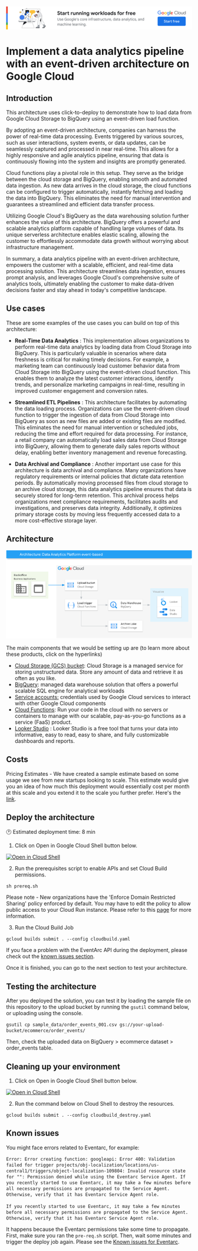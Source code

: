 [![banner](../banner.png)](https://cloud.google.com/?utm_source=github&utm_medium=referral&utm_campaign=GCP&utm_content=packages_repository_banner)

# Implement a data analytics pipeline with an event-driven architecture on Google Cloud

## Introduction

This architecture uses click-to-deploy to demonstrate how to load data from Google Cloud Storage to BigQuery using an event-driven load function.

By adopting an event-driven architecture, companies can harness the power of real-time data processing. Events triggered by various sources, such as user interactions, system events, or data updates, can be seamlessly captured and processed in near real-time. This allows for a highly responsive and agile analytics pipeline, ensuring that data is continuously flowing into the system and insights are promptly generated.

Cloud functions play a pivotal role in this setup. They serve as the bridge between the cloud storage and BigQuery, enabling smooth and automated data ingestion. As new data arrives in the cloud storage, the cloud functions can be configured to trigger automatically, instantly fetching and loading the data into BigQuery. This eliminates the need for manual intervention and guarantees a streamlined and efficient data transfer process.

Utilizing Google Cloud's BigQuery as the data warehousing solution further enhances the value of this architecture. BigQuery offers a powerful and scalable analytics platform capable of handling large volumes of data. Its unique serverless architecture enables elastic scaling, allowing the customer to effortlessly accommodate data growth without worrying about infrastructure management. 

In summary, a data analytics pipeline with an event-driven architecture, empowers the customer with a scalable, efficient, and real-time data processing solution. This architecture streamlines data ingestion, ensures prompt analysis, and leverages Google Cloud's comprehensive suite of analytics tools, ultimately enabling the customer to make data-driven decisions faster and stay ahead in today's competitive landscape.

## Use cases

These are some examples of the use cases you can build on top of this architecture:

* __Real-Time Data Analytics__ : This implementation allows organizations to perform real-time data analytics by loading data from Cloud Storage into BigQuery. This is particularly valuable in scenarios where data freshness is critical for making timely decisions. For example, a marketing team can continuously load customer behavior data from Cloud Storage into BigQuery using the event-driven cloud function. This enables them to analyze the latest customer interactions, identify trends, and personalize marketing campaigns in real-time, resulting in improved customer engagement and conversion rates.

* __Streamlined ETL Pipelines__ : This architecture facilitates by automating the data loading process. Organizations can use the event-driven cloud function to trigger the ingestion of data from Cloud Storage into BigQuery as soon as new files are added or existing files are modified. This eliminates the need for manual intervention or scheduled jobs, reducing the time and effort required for data processing. For instance, a retail company can automatically load sales data from Cloud Storage into BigQuery, allowing them to generate daily sales reports without delay, enabling better inventory management and revenue forecasting.

* __Data Archival and Compliance__ : Another important use case for this architecture is data archival and compliance. Many organizations have regulatory requirements or internal policies that dictate data retention periods. By automatically moving processed files from cloud storage to an archive cloud storage, this data analytics pipeline ensures that data is securely stored for long-term retention. This archival process helps organizations meet compliance requirements, facilitates audits and investigations, and preserves data integrity. Additionally, it optimizes primary storage costs by moving less frequently accessed data to a more cost-effective storage layer.

## Architecture

<p align="center"><img src="assets/architecture.png"></p>

The main components that we would be setting up are (to learn more about these products, click on the hyperlinks)

* [Cloud Storage (GCS) bucket](https://cloud.google.com/storage/): Cloud Storage is a managed service for storing unstructured data. Store any amount of data and retrieve it as often as you like.
* [BigQuery](https://cloud.google.com/bigquery): managed data warehouse solution that offers a powerful scalable SQL engine for analytical workloads
* [Service accounts:](https://cloud.google.com/iam/docs/service-accounts) credentials used by Google Cloud services to interact with other Google Cloud components
* [Cloud Functions](https://cloud.google.com/functions): Run your code in the cloud with no servers or containers to manage with our scalable, pay-as-you-go functions as a service (FaaS) product.
* [Looker Studio](https://support.google.com/looker-studio/answer/6283323?hl=en) : Looker Studio is a free tool that turns your data into informative, easy to read, easy to share, and fully customizable dashboards and reports.

## Costs

Pricing Estimates - We have created a sample estimate based on some usage we see from new startups looking to scale. This estimate would give you an idea of how much this deployment would essentially cost per month at this scale and you extend it to the scale you further prefer. Here's the [link](https://cloud.google.com/products/calculator/#id=662dbaa8-91e2-486f-bd28-2d828692a560).

## Deploy the architecture

:clock1: Estimated deployment time: 8 min

1. Click on Open in Google Cloud Shell button below.
<a href="https://ssh.cloud.google.com/cloudshell/editor?cloudshell_git_repo=https://github.com/GoogleCloudPlatform/click-to-deploy-solutions&cloudshell_workspace=data-analytics-platform-event-driven&cloudshell_open_in_editor=infra/terraform.tfvars" target="_new">
    <img alt="Open in Cloud Shell" src="https://gstatic.com/cloudssh/images/open-btn.svg">
</a>

2. Run the prerequisites script to enable APIs and set Cloud Build permissions.
```
sh prereq.sh
```

Please note - New organizations have the 'Enforce Domain Restricted Sharing' policy enforced by default. You may have to edit the policy to allow public access to your Cloud Run instance. Please refer to this [page](https://cloud.google.com/resource-manager/docs/organization-policy/restricting-domains#setting_the_organization_policy) for more information.

3. Run the Cloud Build Job
```
gcloud builds submit . --config cloudbuild.yaml
```

If you face a problem with the EventArc API during the deployment, please check out the [known issues section](#known-issues).

Once it is finished, you can go to the next section to test your architecture.


## Testing the architecture
After you deployed the solution, you can test it by loading the sample file on this repository to the upload bucket by running the `gsutil` command below, or uploading using the console.
```
gsutil cp sample_data/order_events_001.csv gs://your-upload-bucket/ecommerce/order_events/
```

Then, check the uploaded data on BigQuery > ecommerce dataset > order_events table.

## Cleaning up your environment

1. Click on Open in Google Cloud Shell button below.
<a href="https://ssh.cloud.google.com/cloudshell/editor?cloudshell_git_repo=https://github.com/GoogleCloudPlatform/click-to-deploy-solutions&cloudshell_workspace=data-analytics-platform-event-driven&cloudshell_open_in_editor=terraform/terraform.tfvars" target="_new">
    <img alt="Open in Cloud Shell" src="https://gstatic.com/cloudssh/images/open-btn.svg">
</a>

2. Run the command below on Cloud Shell to destroy the resources.
```
gcloud builds submit . --config cloudbuild_destroy.yaml
```

## Known issues

You might face errors related to Eventarc, for example:

```
Error: Error creating function: googleapi: Error 400: Validation failed for trigger projects/obj-localization/locations/us-central1/triggers/object-localization-109804: Invalid resource state for "": Permission denied while using the Eventarc Service Agent. If you recently started to use Eventarc, it may take a few minutes before all necessary permissions are propagated to the Service Agent. Otherwise, verify that it has Eventarc Service Agent role.

If you recently started to use Eventarc, it may take a few minutes before all necessary permissions are propagated to the Service Agent. Otherwise, verify that it has Eventarc Service Agent role.
```

It happens because the Eventarc permissions take some time to propagate. First, make sure you ran the `pre-req.sh` script. Then, wait some minutes and trigger the deploy job again. Please see the [Known issues for Eventarc](https://cloud.google.com/eventarc/docs/issues).
